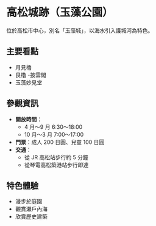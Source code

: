 # 高松城跡（玉藻公園）

位於高松市中心，別名「玉藻城」，以海水引入護城河為特色。

## 主要看點

- 月見櫓
- 艮櫓 -披雲閣
- 玉藻妙見堂

## 參觀資訊

- **開放時間**：
  - 4 月～9 月 6:30～18:00
  - 10 月～3 月 7:00～17:00
- **門票**：成人 200 日圓、兒童 100 日圓
- **交通**：
  - 從 JR 高松站步行約 5 分鐘
  - 從琴電高松築港站步行即達

## 特色體驗

- 漫步於庭園
- 觀賞瀨戶內海
- 欣賞歷史建築
